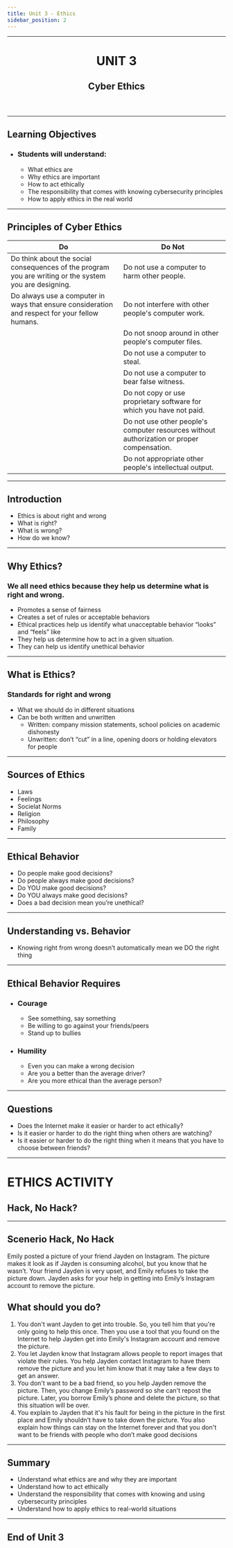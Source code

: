 ```yaml
---
title: Unit 3 - Ethics
sidebar_position: 2
---
```

-----------
<header>
<h1 style={{textAlign: 'center'}} >UNIT 3</h1>
<h2 style={{textAlign: 'center'}} >Cyber Ethics</h2>
</header>

------------
<h2 style={{textAlign: 'center'}} >Learning Objectives</h2>

- ### **Students will understand:**
    - What ethics are
    - Why ethics are important
    - How to act ethically
    - The responsibility that comes with knowing cybersecurity principles
    - How to apply ethics in the real world
-----------
<h2 style={{textAlign: 'center'}} >Principles of Cyber Ethics</h2>

| Do | Do Not |
| --------- | ----------- |
| Do think about the social consequences of the program you are writing or the system you are designing. | Do not use a computer to harm other people. |
| Do always use a computer in ways that ensure consideration and respect for your fellow humans. | Do not interfere with other people's computer work.|
| | Do not snoop around in other people's computer files. |
|  | Do not use a computer to steal. |
|  | Do not use a computer to bear false witness. |
|  | Do not copy or use proprietary software for which you have not paid. |
|  | Do not use other people's computer resources without authorization or proper  compensation. |
|  | Do not appropriate other people's intellectual output. |
------
<h2 style={{textAlign: 'center'}} >Introduction</h2>

- Ethics is about right and wrong
- What is right?
- What is wrong?
- How do we know?
-------
<h2 style={{textAlign: 'center'}} >Why Ethics?</h2>

### We all need ethics because they help us determine what is right and wrong.
- Promotes a sense of fairness 
- Creates a set of rules or acceptable behaviors
- Ethical practices help us identify what unacceptable behavior “looks” and “feels” like
- They help us determine how to act in a given situation.
- They can help us identify unethical behavior
-------
<h2 style={{textAlign: 'center'}} >What is Ethics?</h2>

### Standards for right and wrong
- What we should do in different situations
- Can be both written and unwritten 
    - Written: company mission statements, school policies on academic dishonesty
    - Unwritten: don’t “cut” in a line, opening doors or holding elevators for people
-------
<h2 style={{textAlign: 'center'}} >Sources of Ethics</h2>

- Laws
- Feelings
- Socielat Norms
- Religion
- Philosophy
- Family
--------
<h2 style={{textAlign: 'center'}} >Ethical Behavior</h2>

- Do people make good decisions?
- Do people always make good decisions?
- Do YOU make good decisions?
- Do YOU always make good decisions?
- Does a bad decision mean you’re unethical?
--------
<h2 style={{textAlign: 'center'}} >Understanding vs. Behavior</h2>

- Knowing right from wrong doesn’t automatically mean we DO the right thing
-------
<h2 style={{textAlign: 'center'}} >Ethical Behavior Requires</h2>

- ### Courage
    - See something, say something
    - Be willing to go against your friends/peers
    - Stand up to bullies
- ### Humility
    - Even you can make a wrong decision
    - Are you a better than the average driver?
    - Are you more ethical than the average person?
------
<h2 style={{textAlign: 'center'}} >Questions</h2>

- Does the Internet make it easier or harder to act ethically?
- Is it easier or harder to do the right thing when others are watching?
- Is it easier or harder to do the right thing when it means that you have to choose between friends?
------
<h1 style={{textAlign: 'center'}} >ETHICS ACTIVITY</h1>
<h2 style={{textAlign: 'center'}} >Hack, No Hack?</h2>

--------
<h2 style={{textAlign: 'center'}} >Scenerio Hack, No Hack</h2>

Emily posted a picture of your friend Jayden on Instagram. The picture makes it look as if Jayden is consuming alcohol, but you know that he wasn’t. Your friend Jayden is very upset, and Emily refuses to take the picture down.
Jayden asks for your help in getting into Emily’s Instagram account to remove the picture.
<h2 style={{textAlign: 'center'}} >What should you do?</h2>

1. You don't want Jayden to get into trouble. So, you tell him that you're only going to help this once. Then you use a tool that you found on the Internet to help Jayden get into Emily's Instagram account and remove the picture.
2. You let Jayden know that Instagram allows people to report images that violate their rules. You help Jayden contact Instagram to have them remove the picture and you let him know that it may take a few days to get an answer.
3. You don't want to be a bad friend, so you help Jayden remove the picture. Then, you change Emily’s password so she can't repost the picture. Later, you borrow Emily’s phone and delete the picture, so that this situation will be over.
4. You explain to Jayden that it's his fault for being in the picture in the first place and Emily shouldn’t have to take down the picture. You also explain how things can stay on the Internet forever and that you don't want to be friends with people who don’t make good decisions

------
<h2 style={{textAlign: 'center'}} >Summary</h2>

- Understand what ethics are and why they are important
- Understand how to act ethically
- Understand the responsibility that comes with knowing and using cybersecurity principles
- Understand how to apply ethics to real-world situations
-------
<h2 style={{textAlign: 'center'}}>End of Unit 3</h2>